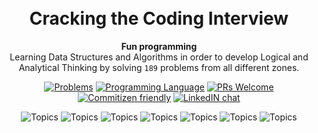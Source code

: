 <h1 align="center">
<br>Cracking the Coding Interview
</h1>

<div align="center">
  <strong>Fun programming</strong>
</div>

<div align="center">
  Learning Data Structures and Algorithms in order to develop Logical and Analytical Thinking by solving <code>189</code> problems from all different zones.
</div>

<div align="center"><p>


[![Problems](https://img.shields.io/static/v1.svg?label=Problems&message=%208%20&color=orange)](https://github.com/tushar8049/CrackingTheCodingInterview) 
[![Programming Language](https://img.shields.io/static/v1.svg?label=Programming%20Language&message=%20JAVA%20&color=blue)]()
[![PRs Welcome](https://img.shields.io/badge/PRs-Welcome-green.svg)]() 
[![Commitizen friendly](https://img.shields.io/badge/Commitizen-Friendly-brightgreen.svg)](https://github.com/tushar8049/CrackingTheCodingInterview/community)
[![LinkedIN chat](https://img.shields.io/badge/Chat-On_LinkedIN-0077B5.svg)](https://linkedin.com/in/tushargonawala) 

</p></div>
<div align="center"><p>
          
  
  ![Topics](https://img.shields.io/static/v1.svg?label=&message=%20Arrays%20&color=blue) 
  ![Topics](https://img.shields.io/static/v1.svg?label=&message=%20Linked%20List%20&color=blue) 
  ![Topics](https://img.shields.io/static/v1.svg?label=&message=%20HashMap%20&color=blue) 
  ![Topics](https://img.shields.io/static/v1.svg?label=&message=%20HashSet%20&color=blue) 
  ![Topics](https://img.shields.io/static/v1.svg?label=&message=%20Arrays%20&color=blue) 
  ![Topics](https://img.shields.io/static/v1.svg?label=&message=%20Arrays%20&color=blue) 
  ![Topics](https://img.shields.io/static/v1.svg?label=&message=%20Arrays%20&color=blue) 
          
</p></div>



